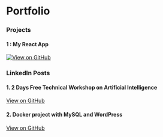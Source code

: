 # Portfolio

### __Projects__

#### 1 : My React App 
[![View on GitHub](https://img.shields.io/badge/GitHub-View_on_GitHub-blue?logo=GitHub)](https://github.com/janardanchavan/myreactapp)

### LinkedIn Posts

#### 1. 2 Days Free Technical Workshop on Artificial Intelligence
[View on GitHub](https://www.linkedin.com/pulse/2-days-free-technical-workshop-artificial-janardan-chavan)

#### 2. Docker project with MySQL and WordPress
[View on GitHub](https://www.linkedin.com/pulse/docker-project-mysql-wordpress-janardan-chavan/)

